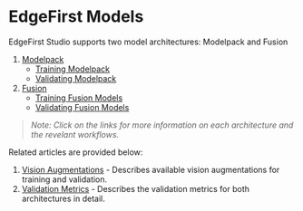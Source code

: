 # EdgeFirst Models

EdgeFirst Studio supports two model architectures: Modelpack and Fusion

1. [Modelpack](modelpack/index.md)
    * [Training Modelpack](modelpack/training.md)
    * [Validating Modelpack](modelpack/validation.md)
2. [Fusion](fusion/index.md)
    * [Training Fusion Models](fusion/training.md)
    * [Validating Fusion Models](fusion/validation.md)

> *Note:*
> *Click on the links for more information on each architecture and the revelant workflows.*

Related articles are provided below:

1. [Vision Augmentations](augmentations.md) - Describes available vision augmentations for training and validation.
2. [Validation Metrics](metrics.md) - Describes the validation metrics for both architectures in detail. 
